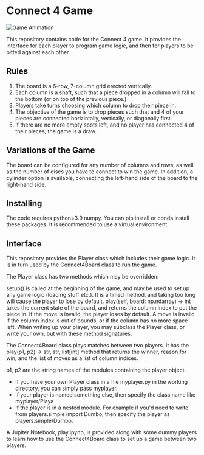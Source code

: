 # Connect 4 Game

![Game Animation](https://upload.wikimedia.org/wikipedia/commons/a/ad/Connect_Four.gif)


This repository contains code for the Connect 4 game. It provides the interface for each player to program game logic, and then for players to be pitted against each other. 

## Rules

1. The board is a 6-row, 7-column grid erected vertically.
2. Each column is a shaft, such that a piece dropped in a column will fall to the bottom (or on top of the previous piece.)
3. Players take turns choosing which column to drop their piece in.
4. The objective of the game is to drop pieces such that and 4 of your pieces are connected horizintally, vertically, or diagonally first.
5. If there are no more empty spots left, and no player has connected 4 of their pieces, the game is a draw.


## Variations of the Game
The board can be configured for any number of columns and rows, as well as the number of discs you have to connect to win the game. In addition, a cylinder option is available, connecting the left-hand side of the board to the right-hand side.


## Installing
The code requires python=3.9 numpy. You can pip install or conda install these packages. It is recommended to use a virtual environment.

## Interface
This repository provides the Player class which includes their game logic. It is in turn used by the Connect4Board class to run the game.

The Player class has two methods which may be overridden:

setup() is called at the beginning of the game, and may be used to set up any game logic (loading stuff etc.). It is a timed method, and taking too long will cause the player to lose by default.
play(self, board: np.ndarray) -> int takes the current state of the board, and returns the column index to put the piece in. If the move is invalid, the player loses by default. A move is invalid if the column index is out of bounds, or if the column has no more space left.
When writing up your player, you may subclass the Player class, or write your own, but with these method signatures.

The Connect4Board class plays matches between two players. It has the play(p1, p2) -> str, str, list[int] method that returns the winner, reason for win, and the list of moves as a list of column indices.

p1, p2 are the string names of the modules containing the player object.

* If you have your own Player class in a file myplayer.py in the working directory, you can simply pass myplayer.
* If your player is named something else, then specify the class name like myplayer/Playa
* If the player is in a nested module. For example if you'd need to write from players.simple import Dumbo, then specify the player as players.simple/Dumbo.

A Jupiter Notebook, play.ipynb, is provided along with some dummy players to learn how to use the Connect4Board class to set up a game between two players.
